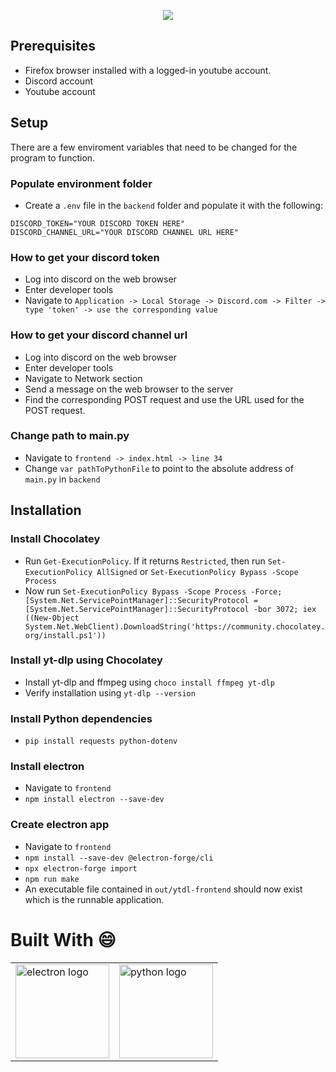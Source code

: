 <p align="center">
  <img src="https://github.com/user-attachments/assets/8f3e5ca2-e1a9-4164-8c94-ae9c51abb1a6">
</p>

## Prerequisites

- Firefox browser installed with a logged-in youtube account.
- Discord account
- Youtube account

## Setup

There are a few enviroment variables that need to be changed for the program to function.

### Populate environment folder
- Create a ```.env``` file in  the ```backend``` folder and populate it with the following:
```
DISCORD_TOKEN="YOUR DISCORD TOKEN HERE"
DISCORD_CHANNEL_URL="YOUR DISCORD CHANNEL URL HERE"
```

### How to get your discord token
- Log into discord on the web browser
- Enter developer tools
- Navigate to ```Application -> Local Storage -> Discord.com -> Filter -> type 'token' -> use the corresponding value```

### How to get your discord channel url
- Log into discord on the web browser
- Enter developer tools
- Navigate to Network section
- Send a message on the web browser to the server
- Find the corresponding POST request and use the URL used for the POST request.

### Change path to main.py
- Navigate to ```frontend -> index.html -> line 34```
- Change ```var pathToPythonFile``` to point to the absolute address of ```main.py``` in ```backend```

## Installation

### Install Chocolatey
- Run ```Get-ExecutionPolicy```. If it returns ```Restricted```, then run ```Set-ExecutionPolicy AllSigned``` or ```Set-ExecutionPolicy Bypass -Scope Process```
- Now run ```Set-ExecutionPolicy Bypass -Scope Process -Force; [System.Net.ServicePointManager]::SecurityProtocol = [System.Net.ServicePointManager]::SecurityProtocol -bor 3072; iex ((New-Object System.Net.WebClient).DownloadString('https://community.chocolatey.org/install.ps1'))```

### Install yt-dlp using Chocolatey
- Install yt-dlp and ffmpeg using ```choco install ffmpeg yt-dlp```
- Verify installation using ```yt-dlp --version```

### Install Python dependencies
- ```pip install requests python-dotenv```

### Install electron
- Navigate to ```frontend```
- ```npm install electron --save-dev```

### Create electron app
- Navigate to ```frontend```
- ```npm install --save-dev @electron-forge/cli```
- ```npx electron-forge import```
- ```npm run make```
- An executable file contained in ```out/ytdl-frontend``` should now exist which is the runnable application.

# Built With :smile:

<table>
    <tr>
    <td valign="top"><img src="https://upload.wikimedia.org/wikipedia/commons/thumb/9/91/Electron_Software_Framework_Logo.svg/1200px-Electron_Software_Framework_Logo.svg.png" alt="electron logo" width="150"/></td>
    <td><img src="https://cdn.freebiesupply.com/logos/large/2x/python-5-logo-png-transparent.png" alt="python logo" width="150"/></td>
    </tr>
</table>
